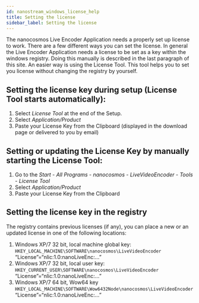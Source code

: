 ```yaml
---
id: nanostream_windows_license_help
title: Setting the license
sidebar_label: Setting the license
---
```


The nanocosmos Live Encoder Application needs a properly set up license to work. There are a few different ways you can set the license. In general the Live Encoder Application needs a license to be set as a key within the windows registry. Doing this manually is described in the last paragraph of this site. An easier way is using the License Tool. This tool helps you to set you license without changing the registry by yourself.



## Setting the license key during setup (License Tool starts automatically):
1. Select *License Tool* at the end of the Setup.
2. Select *Application/Product*
3. Paste your License Key from the Clipboard (displayed in the download page or delivered to you by email)



## Setting or updating the License Key by manually starting the License Tool:

1. Go to the *Start* - *All Programs* - *nanocosmos* - *LiveVideoEncoder* - *Tools* - *License Tool*
2. Select *Application/Product*
3. Paste your License Key from the Clipboard



## Setting the license key in the registry

The registry contains previous licenses (if any), you can place a new or an updated license in one
of the following locations:

1. Windows XP/7 32 bit, local machine global key:
`HKEY_LOCAL_MACHINE\SOFTWARE\nanocosmos\LiveVideoEncoder`
“License”=“nlic:1.0:nanoLiveEnc:…”
2. Windows XP/7 32 bit, local user key:
`HKEY_CURRENT_USER\SOFTWARE\nanocosmos\LiveVideoEncoder`
“License”=“nlic:1.0:nanoLiveEnc:…”
3. Windows XP/7 64 bit, Wow64 key
`HKEY_LOCAL_MACHINE\SOFTWARE\Wow6432Node\nanocosmos\LiveVideoEncoder`
“License”=“nlic:1.0:nanoLiveEnc:…”
